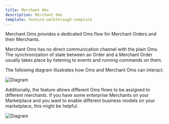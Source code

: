 ```yaml
---
title: Merchant Oms
description: Merchant Oms
template: feature-walkthrough-template
---
```


Merchant Oms provides a dedicated Oms flow for Merchant Orders and their Merchants.

Merchant Oms has no direct communication channel with the plain Oms.
The synchronization of state between an Order and a Merchant Order usually takes place by listening to events and running commands on them.

The following diagram illustrates how Oms and Merchant Oms can interact.

![Diagram](https://confluence-connect.gliffy.net/embed/image/b7fcab42-394b-4c0b-ae16-cf36a013addb.png?utm_medium=live&utm_source=custom)

Additionally, the feature allows different Oms flows to be assigned to different merchants.
If you have some enterprise Merchants on your Marketplace and you want to enable different business models on your marketplace, this might be helpful.

![Diagram](https://confluence-connect.gliffy.net/embed/image/762e6302-0a5e-43bc-87fe-cca585718bc6.png?utm_medium=live&utm_source=custom)

